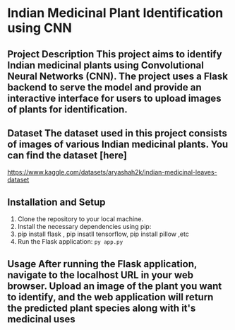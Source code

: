 # Indian Medicinal Plant Identification using CNN
## Project Description This project aims to identify Indian medicinal plants using Convolutional Neural Networks (CNN). The project uses a Flask backend to serve the model and provide an interactive interface for users to upload images of plants for identification.  

## Dataset The dataset used in this project consists of images of various Indian medicinal plants. You can find the dataset [here]  
https://www.kaggle.com/datasets/aryashah2k/indian-medicinal-leaves-dataset

## Installation and Setup
1. Clone the repository to your local machine.
2. Install the necessary dependencies using pip:
3. pip install flask , pip insatll tensorflow, pip install pillow ,etc
4. Run the Flask application:     ``` py app.py     ```

## Usage After running the Flask application, navigate to the localhost URL in your web browser. Upload an image of the plant you want to identify, and the web application will return the predicted plant species along with it's medicinal uses
